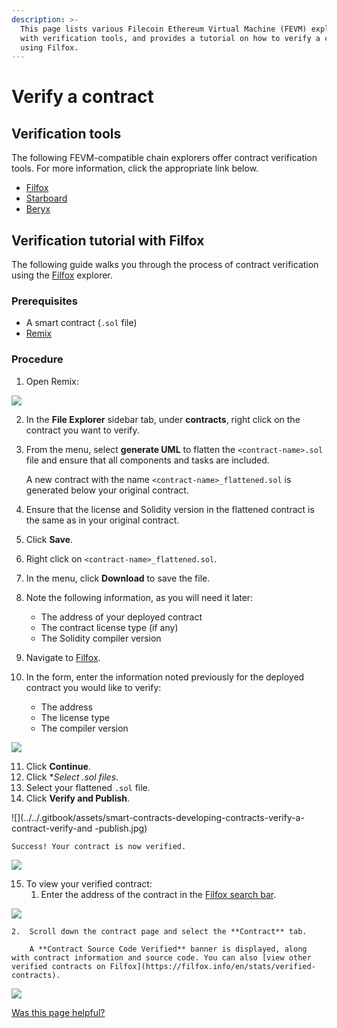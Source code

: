 ```yaml
---
description: >-
  This page lists various Filecoin Ethereum Virtual Machine (FEVM) explorers
  with verification tools, and provides a tutorial on how to verify a contract
  using Filfox.
---
```


# Verify a contract

## Verification tools

The following FEVM-compatible chain explorers offer contract verification tools. For more information, click the appropriate link below.

* [Filfox](https://filfox.info/en/contract)
* [Starboard](https://fvm.starboard.ventures/explorer/verifier)
* [Beryx](https://beryx.zondax.ch/contract\_verifier)

## Verification tutorial with Filfox

The following guide walks you through the process of contract verification using the [Filfox](https://filfox.info/en/contract) explorer.

### Prerequisites

* A smart contract (`.sol` file)
* [Remix](https://remix.ethereum.org/)

### Procedure

1. Open Remix:

![](../../.gitbook/assets/smart-contracts-developing-contracts-verify-a-contract-remix.jpg)

2. In the **File Explorer** sidebar tab, under **contracts**, right click on the contract you want to verify.
3.  From the menu, select **generate UML** to flatten the `<contract-name>.sol` file and ensure that all components and tasks are included.

    A new contract with the name `<contract-name>_flattened.sol` is generated below your original contract.
4. Ensure that the license and Solidity version in the flattened contract is the same as in your original contract.
5. Click **Save**.
6. Right click on `<contract-name>_flattened.sol`.
7. In the menu, click **Download** to save the file.
8. Note the following information, as you will need it later:
   * The address of your deployed contract
   * The contract license type (if any)
   * The Solidity compiler version
9. Navigate to [Filfox](https://filfox.info/en/contract).
10. In the form, enter the information noted previously for the deployed contract you would like to verify:
    * The address
    * The license type
    * The compiler version

![](../../.gitbook/assets/smart-contracts-developing-contracts-verify-a-contract-filfox.jpg)

11. Click **Continue**.
12. Click \*_Select .sol files_.
13. Select your flattened `.sol` file.
14. Click **Verify and Publish**.

!\[]\(../../.gitbook/assets/smart-contracts-developing-contracts-verify-a-contract-verify-and -publish.jpg)

```
Success! Your contract is now verified.
```

![](../../.gitbook/assets/smart-contracts-developing-contracts-verify-a-contract-success.jpg)

15. To view your verified contract:
    1. Enter the address of the contract in the [Filfox search bar](https://filfox.info/).

![](../../.gitbook/assets/smart-contracts-developing-contracts-verify-a-contract-contract-tab.jpg)

```
2.  Scroll down the contract page and select the **Contract** tab.

    A **Contract Source Code Verified** banner is displayed, along with contract information and source code. You can also [view other verified contracts on Filfox](https://filfox.info/en/stats/verified-contracts).
```

![](../../.gitbook/assets/smart-contracts-developing-contracts-verify-a-contract-verified-contract-list.jpg)

[Was this page helpful?](https://airtable.com/apppq4inOe4gmSSlk/pagoZHC2i1iqgphgl/form?prefill\_Page+URL=https://docs.filecoin.io/smart-contracts/developing-contracts/verify-a-contract)
